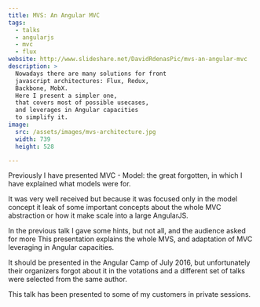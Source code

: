 ```yaml
---
title: MVS: An Angular MVC
tags:
  - talks
  - angularjs
  - mvc
  - flux
website: http://www.slideshare.net/DavidRdenasPic/mvs-an-angular-mvc
description: >
  Nowadays there are many solutions for front
  javascript architectures: Flux, Redux, 
  Backbone, MobX.
  Here I present a simpler one, 
  that covers most of possible usecases,
  and leverages in Angular capacities
  to simplify it.
image:
  src: /assets/images/mvs-architecture.jpg
  width: 739
  height: 528

---
```


Previously I have presented MVC - Model: the great forgotten, 
in which I have explained what models were for. 

It was very well received but because it was focused only in the model concept 
it leak of some important concepts about the whole MVC abstraction or how it make scale into a large AngularJS.

In the previous talk I gave some hints, but not all, and the audience asked for more
This presentation explains the whole MVS, and adaptation of MVC leveraging in Angular capacities.

It should be presented in the Angular Camp of July 2016, 
but unfortunately their organizers forgot about it in the votations 
and a different set of talks were selected from the same author.

This talk has been presented to some of my customers in private sessions.
